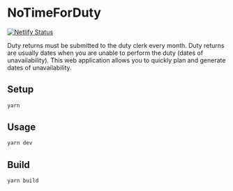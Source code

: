 # NoTimeForDuty

[![Netlify Status](https://api.netlify.com/api/v1/badges/110526e2-c573-48a1-89a0-36d9738289d5/deploy-status)](https://app.netlify.com/sites/notimeforduty/deploys)

Duty returns must be submitted to the duty clerk every month. Duty returns are usually dates when you are unable to perform the duty (dates of unavailability). This web application allows you to quickly plan and generate dates of unavailability.

## Setup

```bash
yarn
```

## Usage

```bash
yarn dev
```

## Build

```bash
yarn build
```
